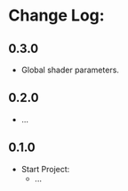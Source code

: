 # Change Log:

## 0.3.0

- Global shader parameters.

## 0.2.0

- ...

## 0.1.0

- Start Project:
    - ...
